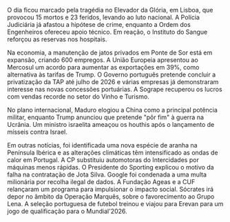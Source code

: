 O dia ficou marcado pela tragédia no Elevador da Glória, em Lisboa, que provocou 15 mortos e 23 feridos, levando ao luto nacional. A Polícia Judiciária já afastou a hipótese de crime, enquanto a Ordem dos Engenheiros ofereceu apoio técnico. Em reação, o Instituto do Sangue reforçou as reservas nos hospitais.

Na economia, a manutenção de jatos privados em Ponte de Sor está em expansão, criando 600 empregos. A União Europeia apresentou ao Mercosul um acordo para aumentar as exportações em 39%, como alternativa às tarifas de Trump. O Governo português pretende concluir a privatização da TAP até julho de 2026 e várias empresas já demonstraram interesse nas novas concessões portuárias. A Sogrape recuperou os lucros com vendas recorde no setor do Vinho e Turismo.

No plano internacional, Maduro elogiou a China como a principal potência militar, enquanto Trump anunciou que pretende "pôr fim" à guerra na Ucrânia. Um ministro israelita ameaçou os houthis após o lançamento de mísseis contra Israel.

Em outras notícias, foi identificada uma nova espécie de aranha na Península Ibérica e as alterações climáticas têm intensificado as ondas de calor em Portugal. A CP substituiu automotoras do Intercidades por máquinas menos rápidas. O Presidente do Sporting explicou o motivo da falha na contratação de Jota Silva. Google foi condenada a uma multa milionária por recolha ilegal de dados. A Fundação Ageas e a CUF relançaram um programa para impulsionar o impacto social. Sócrates irá depor no âmbito da Operação Marquês, sobre o favorecimento ao Grupo Lena. A seleção portuguesa de futebol treinou e viajou para Erevan para um jogo de qualificação para o Mundial'2026.
